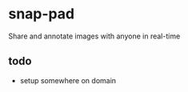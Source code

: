 snap-pad
========

Share and annotate images with anyone in real-time

todo
----
 * setup somewhere on domain

